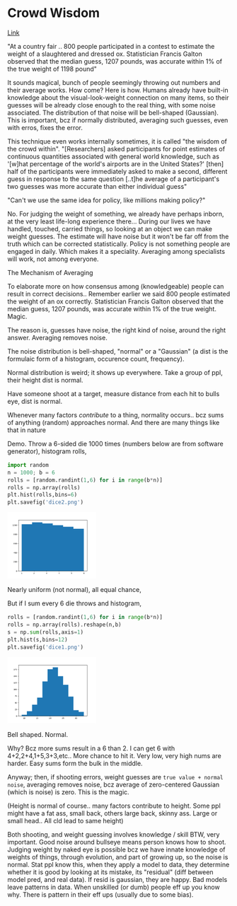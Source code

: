 # Crowd Wisdom

[Link](https://en.wikipedia.org/wiki/Wisdom_of_the_crowd)

"At a country fair .. 800 people participated in a contest to estimate
the weight of a slaughtered and dressed ox. Statistician Francis
Galton observed that the median guess, 1207 pounds, was accurate
within 1% of the true weight of 1198 pound"

It sounds magical, bunch of people seemingly throwing out numbers and
their average works. How come? Here is how. Humans already have
built-in knowledge about the visual-look-weight connection on many
items, so their guesses will be already close enough to the real
thing, with some noise associated. The distribution of that noise will
be bell-shaped (Gaussian). This is important, bcz if normally
distributed, averaging such guesses, even with erros, fixes the error.

This technique even works internally sometimes, it is called "the
wisdom of the crowd within". "[Researchers] asked participants for
point estimates of continuous quantities associated with general world
knowledge, such as '[w]hat percentage of the world's airports are in
the United States?' [then] half of the participants were immediately
asked to make a second, different guess in response to the same
question [..t]he average of a participant's two guesses was more
accurate than either individual guess"

"Can't we use the same idea for policy, like millions making policy?"

No. For judging the weight of something, we already have perhaps
inborn, at the very least life-long experience there... During our
lives we have handled, touched, carried things, so looking at an
object we can make weight guesses. The estimate will have noise but it
won't be far off from the truth which can be corrected
statistically. Policy is not something people are engaged in
daily. Which makes it a speciality. Averaging among specialists will
work, not among everyone. 

<a name='average'/>

The Mechanism of Averaging

To elaborate more on how consensus among (knowledgeable) people can
result in correct decisions.. Remember earlier we said 800 people
estimated the weight of an ox correctly. Statistician Francis Galton
observed that the median guess, 1207 pounds, was accurate within 1% of
the true weight. Magic.

The reason is, guesses have noise, the right kind of noise, around the
right answer. Averaging removes noise.

The noise distribution is bell-shaped, "normal" or a "Gaussian" (a
dist is the formulaic form of a histogram, occurence count, frequency).

Normal distribution is weird; it shows up everywhere. Take a group of ppl,
their height dist is normal.

Have someone shoot at a target, measure distance from each hit to
bulls eye, dist is normal.

Whenever many factors *contribute* to a thing, normality occurs.. bcz
sums of anything (random) approaches normal. And there are many things
like that in nature

Demo. Throw a 6-sided die 1000 times (numbers below are from software
generator), histogram rolls,

```python
import random
n = 1000; b = 6
rolls = [random.randint(1,6) for i in range(b*n)]
rolls = np.array(rolls)
plt.hist(rolls,bins=6)
plt.savefig('dice2.png')
```

<img width="200" src="../../tweets/2021/dice2.png"/>

Nearly uniform (not normal), all equal chance,

But if I sum every 6 die throws and histogram,

```python
rolls = [random.randint(1,6) for i in range(b*n)]
rolls = np.array(rolls).reshape(n,b)
s = np.sum(rolls,axis=1)
plt.hist(s,bins=12)
plt.savefig('dice1.png')
```

<img width="200" src="../../tweets/2021/dice1.png"/>

Bell shaped. Normal.

Why? Bcz more sums result in a 6 than 2. I can get 6 with
4+2,2+4,1+5,3+3,etc.. More chance to hit it. Very low, very high nums
are harder. Easy sums form the bulk in the middle.

Anyway; then, if shooting errors, weight guesses are `true value + normal noise`,
averaging removes noise, bcz average of zero-centered
Gaussian (which is noise) is zero. This is the magic.

(Height is normal of course.. many factors contribute to height. Some
ppl might have a fat ass, small back, others large back, skinny
ass. Large or small head.. All cld lead to same height)

Both shooting, and weight guessing involves knowledge / skill BTW,
very important. Good noise around bullseye means person knows how to
shoot.  Judging weight by naked eye is possible bcz we have innate
knowledge of weights of things, through evolution, and part of growing
up, so the noise is normal. Stat ppl know this, when they apply a
model to data, they determine whether it is good by looking at its
mistake, its "residual" (diff between model pred, and real data). If
resid is gaussian, they are happy. Bad models leave patterns in
data. When unskilled (or dumb) people eff up you know why. There is
pattern in their eff ups (usually due to some bias).

